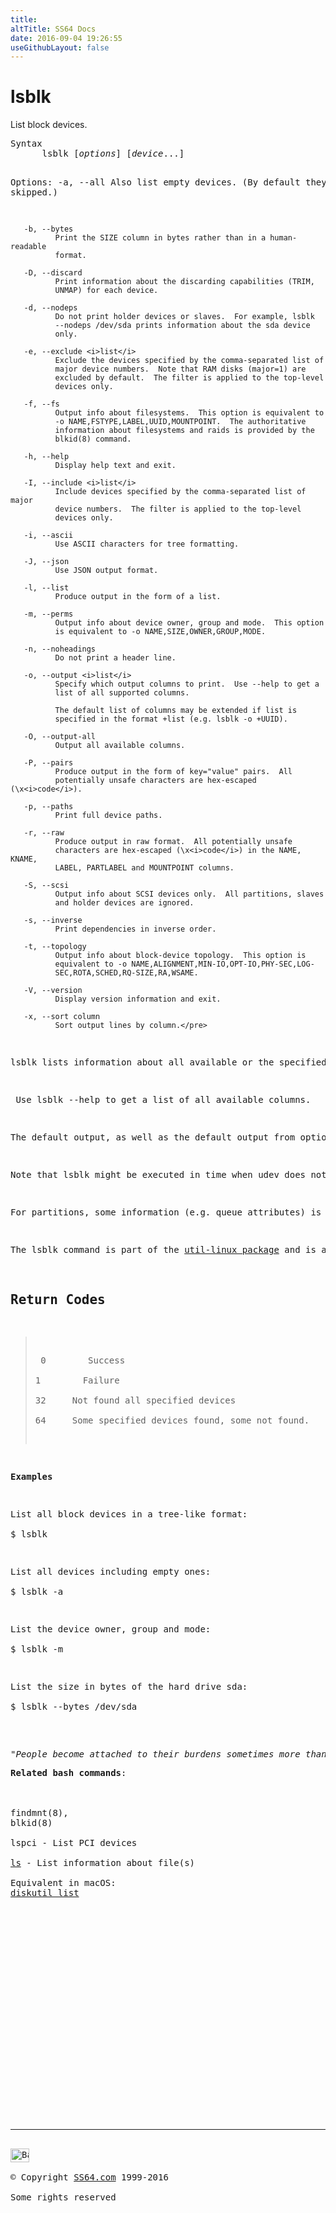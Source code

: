```yaml
---
title:
altTitle: SS64 Docs
date: 2016-09-04 19:26:55
useGithubLayout: false
---
```

<!-- #BeginLibraryItem "/Library/head_bash.lbi" --><!-- #EndLibraryItem --><h1>lsblk</h1> 
<p>List block devices.</p>
<pre>Syntax
      lsblk [<i>options</i>] [<i>device</i>...]

Options:
       -a, --all
              Also list empty devices.  (By default they are skipped.)

       -b, --bytes
              Print the SIZE column in bytes rather than in a human-readable
              format.

       -D, --discard
              Print information about the discarding capabilities (TRIM,
              UNMAP) for each device.

       -d, --nodeps
              Do not print holder devices or slaves.  For example, lsblk
              --nodeps /dev/sda prints information about the sda device
              only.

       -e, --exclude <i>list</i>
              Exclude the devices specified by the comma-separated list of
              major device numbers.  Note that RAM disks (major=1) are
              excluded by default.  The filter is applied to the top-level
              devices only.

       -f, --fs
              Output info about filesystems.  This option is equivalent to
              -o NAME,FSTYPE,LABEL,UUID,MOUNTPOINT.  The authoritative
              information about filesystems and raids is provided by the
              blkid(8) command.

       -h, --help
              Display help text and exit.

       -I, --include <i>list</i>
              Include devices specified by the comma-separated list of major
              device numbers.  The filter is applied to the top-level
              devices only.

       -i, --ascii
              Use ASCII characters for tree formatting.

       -J, --json
              Use JSON output format.

       -l, --list
              Produce output in the form of a list.

       -m, --perms
              Output info about device owner, group and mode.  This option
              is equivalent to -o NAME,SIZE,OWNER,GROUP,MODE.

       -n, --noheadings
              Do not print a header line.

       -o, --output <i>list</i>
              Specify which output columns to print.  Use --help to get a
              list of all supported columns.

              The default list of columns may be extended if list is
              specified in the format +list (e.g. lsblk -o +UUID).

       -O, --output-all
              Output all available columns.

       -P, --pairs
              Produce output in the form of key="value" pairs.  All
              potentially unsafe characters are hex-escaped (\x<i>code</i>).

       -p, --paths
              Print full device paths.

       -r, --raw
              Produce output in raw format.  All potentially unsafe
              characters are hex-escaped (\x<i>code</i>) in the NAME, KNAME,
              LABEL, PARTLABEL and MOUNTPOINT columns.

       -S, --scsi
              Output info about SCSI devices only.  All partitions, slaves
              and holder devices are ignored.

       -s, --inverse
              Print dependencies in inverse order.

       -t, --topology
              Output info about block-device topology.  This option is
              equivalent to -o NAME,ALIGNMENT,MIN-IO,OPT-IO,PHY-SEC,LOG-
              SEC,ROTA,SCHED,RQ-SIZE,RA,WSAME.

       -V, --version
              Display version information and exit.

       -x, --sort column
              Sort output lines by column.</pre>
<p>lsblk lists information about all available or the specified block devices.  The lsblk command reads the sysfs filesystem and udev db to gather information. The command prints all block devices (except RAM disks) in a tree-like format by default.  </p>
<p> Use <span class="code">lsblk --help</span> to get a list of all available columns. </p>
<p>The default output, as well as the default output from options like --fs and --topology, is subject to change.  So whenever possible, you should avoid using default outputs in your scripts.  Always explicitly define expected columns by using --output columns-list in environments where a stable output is required. </p>
<p>Note that lsblk might be executed in time when udev does not have all information about recently added or modified devices yet. In this case it is recommended to use <span class="code">udevadm settle</span> before <span class="code">lsblk</span> to synchronize with udev.</p>
<p>For partitions, some information (e.g. queue attributes) is inherited        from the parent device.        The lsblk command needs to be able to look up each block device by        major:minor numbers, which is done by using /sys/dev/block.</p>
<p>The lsblk command is part of the <a href="https://www.kernel.org/pub/linux/utils/util-linux/">util-linux package</a> and is available        from ftp://ftp.kernel.org/pub/linux/utils/util-linux/</p>
<h2>Return Codes</h2>
<blockquote>
<p> 0      &nbsp;&nbsp;Success <br>
1      &nbsp;&nbsp;Failure <br>
32     Not found all specified devices        <br>
64     Some specified devices found, some not found.</p>
</blockquote>
<p><b>Examples</b></p>
<p>List all block devices in a tree-like format:<span class="code"><br>
$ lsblk</span></p>
<p>List all devices including empty ones:<br>
<span class="code">$ lsblk -a</span></p>
<p>List the device owner, group and mode:<br>
<span class="code">$ lsblk -m</span></p>
<p>List the size in bytes of the hard drive sda:<br>
<span class="code">$ lsblk --bytes /dev/sda</span><br>
</p>
<p class="quote"><i>"People become attached to their burdens sometimes more than the burdens are attached to them" ~ George Bernard Shaw</i></p><p><b>Related bash commands</b>:<br>
<br>
findmnt(8), 
blkid(8)<br>
lspci - List PCI devices<br>
<a href="ls.html">ls</a> - List information about file(s)<br>
Equivalent in macOS: 
<a href="../osx/diskutil.html">diskutil list</a></p>
<!-- #BeginLibraryItem "/Library/foot_bash.lbi" --><p><script async="" src="//pagead2.googlesyndication.com/pagead/js/adsbygoogle.js"></script>
<!-- bash300 -->
<ins class="adsbygoogle" style="display:inline-block;width:300px;height:250px" data-ad-client="ca-pub-6140977852749469" data-ad-slot="4615356305"></ins>
<script>
(adsbygoogle = window.adsbygoogle || []).push({});
</script></p>
<hr>
<div id="bl" class="footer"><a href="#"><img src="../images/top.png" width="30" height="22" alt="Back to the Top"></a></div>
<div id="br" class="footer, tagline">© Copyright <a href="http://ss64.com/">SS64.com</a> 1999-2016<br>
Some rights reserved</div><!-- #EndLibraryItem -->

